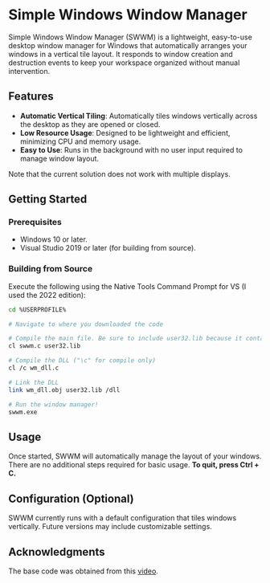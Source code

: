 # Simple Windows Window Manager

Simple Windows Window Manager (SWWM) is a lightweight, easy-to-use desktop window manager for Windows that automatically arranges your windows in a vertical tile layout. It responds to window creation and destruction events to keep your workspace organized without manual intervention.

## Features

- **Automatic Vertical Tiling**: Automatically tiles windows vertically across the desktop as they are opened or closed.
- **Low Resource Usage**: Designed to be lightweight and efficient, minimizing CPU and memory usage.
- **Easy to Use**: Runs in the background with no user input required to manage window layout.

Note that the current solution does not work with multiple displays.

## Getting Started

### Prerequisites

- Windows 10 or later.
- Visual Studio 2019 or later (for building from source).

### Building from Source

Execute the following using the Native Tools Command Prompt for VS (I used the 2022 edition):

```bash
cd %USERPROFILE%

# Navigate to where you downloaded the code

# Compile the main file. Be sure to include user32.lib because it contains core Windows library functions (in this case, we're only interested in the functions related to the GUI)
cl swwm.c user32.lib

# Compile the DLL ("\c" for compile only)
cl /c wm_dll.c

# Link the DLL
link wm_dll.obj user32.lib /dll

# Run the window manager!
swwm.exe
```

## Usage
Once started, SWWM will automatically manage the layout of your windows. There are no additional steps required for basic usage. **To quit, press Ctrl + C.**

## Configuration (Optional)
SWWM currently runs with a default configuration that tiles windows vertically. Future versions may include customizable settings.

## Acknowledgments

The base code was obtained from this [video](https://www.youtube.com/watch?v=cuPirXZ6AWo).
